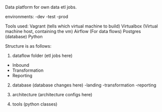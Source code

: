 Data platform for own data etl jobs.

environments:
-dev
-test
-prod


Tools used:
Vagrant (tells which virtual machine to build)
Virtualbox (Virtual machine host, containing the vm)
Airflow (For data flows)
Postgres (database)
Python

Structure is as follows:
1. dataflow folder (etl jobs here)
- Inbound
- Transformation
- Reporting

2. database (database changes here)
-landing
-transformation
-reporting
2. architecture (architecture configs here)

3. tools (python classes)